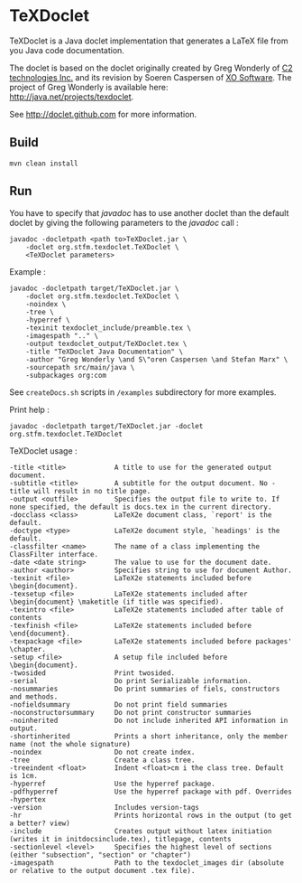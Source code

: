 TeXDoclet
=========

TeXDoclet is a Java doclet implementation that generates a LaTeX file from you Java code documentation.

The doclet is based on the doclet originally created by Greg Wonderly of
[C2 technologies Inc.](http://www.c2-tech.com>) and its revision by Soeren Caspersen of
[XO Software](http://www.xosoftware.dk). The project of Greg Wonderly is available here: 
<http://java.net/projects/texdoclet>.

See <http://doclet.github.com> for more information.

Build
-----

    mvn clean install

Run
---

You have to specify that *javadoc* has to use another doclet than the default doclet by giving the following parameters to the *javadoc* call :

	javadoc -docletpath <path to>TeXDoclet.jar \
		-doclet org.stfm.texdoclet.TeXDoclet \
		<TeXDoclet parameters>

Example :

	javadoc -docletpath target/TeXDoclet.jar \
		-doclet org.stfm.texdoclet.TeXDoclet \
		-noindex \
		-tree \
		-hyperref \
		-texinit texdoclet_include/preamble.tex \
		-imagespath ".." \
		-output texdoclet_output/TeXDoclet.tex \
		-title "TeXDoclet Java Documentation" \
		-author "Greg Wonderly \and S\"oren Caspersen \and Stefan Marx" \
		-sourcepath src/main/java \
		-subpackages org:com

See `createDocs.sh` scripts in `/examples` subdirectory for more examples.

Print help :

	javadoc -docletpath target/TeXDoclet.jar -doclet org.stfm.texdoclet.TeXDoclet

TeXDoclet usage :

	-title <title>            A title to use for the generated output document.
	-subtitle <title>         A subtitle for the output document. No -title will result in no title page.
	-output <outfile>         Specifies the output file to write to. If none specified, the default is docs.tex in the current directory.
	-docclass <class>         LaTeX2e document class, `report' is the default.
	-doctype <type>           LaTeX2e document style, `headings' is the default.
	-classfilter <name>       The name of a class implementing the ClassFilter interface.
	-date <date string>       The value to use for the document date.
	-author <author>          Specifies string to use for document Author.
	-texinit <file>           LaTeX2e statements included before \begin{document}.
	-texsetup <file>          LaTeX2e statements included after \begin{document} \maketitle (if title was specified).
	-texintro <file>          LaTeX2e statements included after table of contents
	-texfinish <file>         LaTeX2e statements included before \end{document}.
	-texpackage <file>        LaTeX2e statements included before packages' \chapter.
	-setup <file>             A setup file included before \begin{document}.
	-twosided                 Print twosided.
	-serial                   Do print Serializable information.
	-nosummaries              Do print summaries of fiels, constructors and methods.
	-nofieldsummary           Do not print field summaries
	-noconstructorsummary     Do not print constructor summaries
	-noinherited              Do not include inherited API information in output.
	-shortinherited           Prints a short inheritance, only the member name (not the whole signature)
	-noindex                  Do not create index.
	-tree                     Create a class tree.
	-treeindent <float>       Indent <float>cm i the class tree. Default is 1cm.
	-hyperref                 Use the hyperref package.
	-pdfhyperref              Use the hyperref package with pdf. Overrides -hypertex 
	-version                  Includes version-tags 
	-hr                       Prints horizontal rows in the output (to get a better? view)
	-include                  Creates output without latex initiation (writes it in initdocsinclude.tex), titlepage, contents 
	-sectionlevel <level>     Specifies the highest level of sections (either "subsection", "section" or "chapter")
	-imagespath               Path to the texdoclet_images dir (absolute or relative to the output document .tex file).



